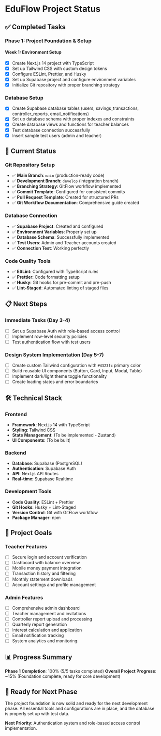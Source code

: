 # EduFlow Project Status

## ✅ Completed Tasks

### **Phase 1: Project Foundation & Setup**

#### **Week 1: Environment Setup**

- [x] Create Next.js 14 project with TypeScript
- [x] Set up Tailwind CSS with custom design tokens
- [x] Configure ESLint, Prettier, and Husky
- [x] Set up Supabase project and configure environment variables
- [x] Initialize Git repository with proper branching strategy

### **Database Setup**

- [x] Create Supabase database tables (users, savings_transactions, controller_reports, email_notifications)
- [x] Set up database schema with proper indexes and constraints
- [x] Create database views and functions for teacher balances
- [x] Test database connection successfully
- [x] Insert sample test users (admin and teacher)

## 🔄 Current Status

### **Git Repository Setup**

- ✅ **Main Branch**: `main` (production-ready code)
- ✅ **Development Branch**: `develop` (integration branch)
- ✅ **Branching Strategy**: GitFlow workflow implemented
- ✅ **Commit Template**: Configured for consistent commits
- ✅ **Pull Request Template**: Created for structured PRs
- ✅ **Git Workflow Documentation**: Comprehensive guide created

### **Database Connection**

- ✅ **Supabase Project**: Created and configured
- ✅ **Environment Variables**: Properly set up
- ✅ **Database Schema**: Successfully implemented
- ✅ **Test Users**: Admin and Teacher accounts created
- ✅ **Connection Test**: Working perfectly

### **Code Quality Tools**

- ✅ **ESLint**: Configured with TypeScript rules
- ✅ **Prettier**: Code formatting setup
- ✅ **Husky**: Git hooks for pre-commit and pre-push
- ✅ **Lint-Staged**: Automated linting of staged files

## 📋 Next Steps

### **Immediate Tasks (Day 3-4)**

- [ ] Set up Supabase Auth with role-based access control
- [ ] Implement row-level security policies
- [ ] Test authentication flow with test users

### **Design System Implementation (Day 5-7)**

- [ ] Create custom Tailwind configuration with `#4323fc` primary color
- [ ] Build reusable UI components (Button, Card, Input, Modal, Table)
- [ ] Implement dark/light theme toggle functionality
- [ ] Create loading states and error boundaries

## 🛠️ Technical Stack

### **Frontend**

- **Framework**: Next.js 14 with TypeScript
- **Styling**: Tailwind CSS
- **State Management**: (To be implemented - Zustand)
- **UI Components**: (To be built)

### **Backend**

- **Database**: Supabase (PostgreSQL)
- **Authentication**: Supabase Auth
- **API**: Next.js API Routes
- **Real-time**: Supabase Realtime

### **Development Tools**

- **Code Quality**: ESLint + Prettier
- **Git Hooks**: Husky + Lint-Staged
- **Version Control**: Git with GitFlow workflow
- **Package Manager**: npm

## 🎯 Project Goals

### **Teacher Features**

- [ ] Secure login and account verification
- [ ] Dashboard with balance overview
- [ ] Mobile money payment integration
- [ ] Transaction history and filtering
- [ ] Monthly statement downloads
- [ ] Account settings and profile management

### **Admin Features**

- [ ] Comprehensive admin dashboard
- [ ] Teacher management and invitations
- [ ] Controller report upload and processing
- [ ] Quarterly report generation
- [ ] Interest calculation and application
- [ ] Email notification tracking
- [ ] System analytics and monitoring

## 📊 Progress Summary

**Phase 1 Completion**: 100% (5/5 tasks completed)
**Overall Project Progress**: ~15% (Foundation complete, ready for core development)

## 🚀 Ready for Next Phase

The project foundation is now solid and ready for the next development phase. All essential tools and configurations are in place, and the database is properly set up with test data.

**Next Priority**: Authentication system and role-based access control implementation.

